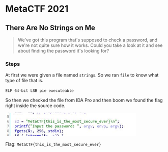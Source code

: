 # MetaCTF 2021

## There Are No Strings on Me

>We've got this program that's supposed to check a password, and we're not quite sure how it works. Could you take a look at it and see about finding the password it's looking for?

### Steps

At first we were given a file named `strings`. So we ran `file` to know what type of file that is.

`ELF 64-bit LSB pie executeable`

So then we checked the file from IDA Pro and then boom we found the flag right inside the source code.

![](img/flag.JPG)

Flag: `MetaCTF{this_is_the_most_secure_ever}`
  
